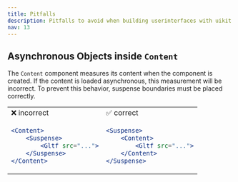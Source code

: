 ```yaml
---
title: Pitfalls
description: Pitfalls to avoid when building userinterfaces with uikit
nav: 13
---
```


## Asynchronous Objects inside `Content`

The `Content` component measures its content when the component is created. If the content is loaded asynchronous, this measurement will be incorrect. To prevent this behavior, suspense boundaries must be placed correctly.

<table>
<tr><td>❌ incorrect</td><td>✅ correct</td></tr>
<tr>
<td>

```jsx
<Content>
    <Suspense>
        <Gltf src="...">
    </Suspense>
</Content>
```

</td>
<td>

```jsx
<Suspense>
    <Content>
        <Gltf src="...">
    </Content>
</Suspense>
```

</td>
</tr>
</table>